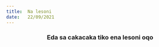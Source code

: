 ```yaml
---
title:  Na lesoni
date:   22/09/2021
---
```


### <center>Eda sa cakacaka tiko ena lesoni oqo</center>